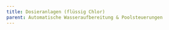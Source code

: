 ```yaml
---
title: Dosieranlagen (flüssig Chlor)
parent: Automatische Wasseraufbereitung & Poolsteuerungen
---
```

